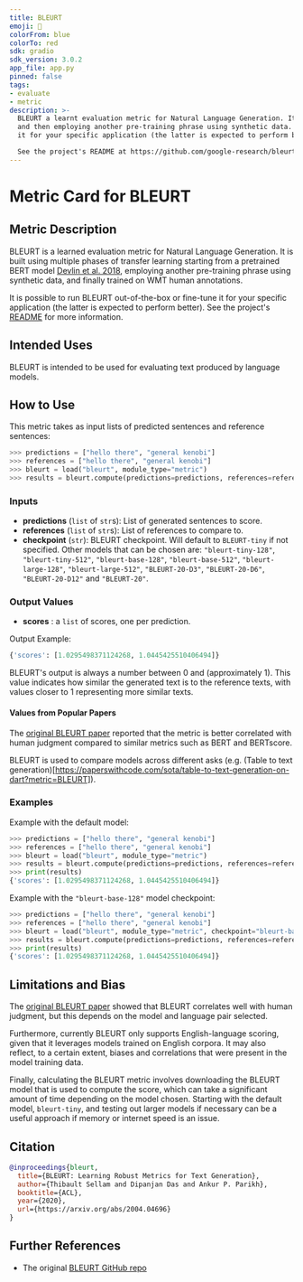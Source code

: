 ```yaml
---
title: BLEURT
emoji: 🤗 
colorFrom: blue
colorTo: red
sdk: gradio
sdk_version: 3.0.2
app_file: app.py
pinned: false
tags:
- evaluate
- metric
description: >-
  BLEURT a learnt evaluation metric for Natural Language Generation. It is built using multiple phases of transfer learning starting from a pretrained BERT model (Devlin et al. 2018)
  and then employing another pre-training phrase using synthetic data. Finally it is trained on WMT human annotations. You may run BLEURT out-of-the-box or fine-tune
  it for your specific application (the latter is expected to perform better).

  See the project's README at https://github.com/google-research/bleurt#readme for more information.
---
```


# Metric Card for BLEURT


## Metric Description
BLEURT is a learned evaluation metric for Natural Language Generation. It is built using multiple phases of transfer learning starting from a pretrained BERT model [Devlin et al. 2018](https://arxiv.org/abs/1810.04805), employing another pre-training phrase using synthetic data, and finally trained on WMT human annotations. 

It is possible to run BLEURT out-of-the-box or fine-tune it for your specific application (the latter is expected to perform better).
See the project's [README](https://github.com/google-research/bleurt#readme) for more information.

## Intended Uses
BLEURT is intended to be used for evaluating text produced by language models. 

## How to Use

This metric takes as input lists of predicted sentences and reference sentences:

```python
>>> predictions = ["hello there", "general kenobi"]
>>> references = ["hello there", "general kenobi"]
>>> bleurt = load("bleurt", module_type="metric")
>>> results = bleurt.compute(predictions=predictions, references=references)
```

### Inputs
- **predictions** (`list` of `str`s): List of generated sentences to score.
- **references** (`list` of `str`s): List of references to compare to.
- **checkpoint** (`str`): BLEURT checkpoint. Will default to `BLEURT-tiny` if not specified. Other models that can be chosen are: `"bleurt-tiny-128"`, `"bleurt-tiny-512"`, `"bleurt-base-128"`, `"bleurt-base-512"`, `"bleurt-large-128"`, `"bleurt-large-512"`, `"BLEURT-20-D3"`, `"BLEURT-20-D6"`, `"BLEURT-20-D12"` and `"BLEURT-20"`. 

### Output Values
- **scores** : a `list` of scores, one per prediction. 

Output Example:
```python
{'scores': [1.0295498371124268, 1.0445425510406494]}

```

BLEURT's output is always a number between 0 and (approximately 1). This value indicates how similar the generated text is to the reference texts, with values closer to 1 representing more similar texts. 

#### Values from Popular Papers

The [original BLEURT paper](https://arxiv.org/pdf/2004.04696.pdf) reported that the metric is better correlated with human judgment compared to similar metrics such as BERT and BERTscore.

BLEURT is used to compare models across different asks (e.g. (Table to text generation)[https://paperswithcode.com/sota/table-to-text-generation-on-dart?metric=BLEURT]).

### Examples

Example with the default model:
```python
>>> predictions = ["hello there", "general kenobi"]
>>> references = ["hello there", "general kenobi"]
>>> bleurt = load("bleurt", module_type="metric")
>>> results = bleurt.compute(predictions=predictions, references=references)
>>> print(results)
{'scores': [1.0295498371124268, 1.0445425510406494]}
```

Example with the `"bleurt-base-128"` model checkpoint:
```python
>>> predictions = ["hello there", "general kenobi"]
>>> references = ["hello there", "general kenobi"]
>>> bleurt = load("bleurt", module_type="metric", checkpoint="bleurt-base-128")
>>> results = bleurt.compute(predictions=predictions, references=references)
>>> print(results)
{'scores': [1.0295498371124268, 1.0445425510406494]}
```

## Limitations and Bias
The [original BLEURT paper](https://arxiv.org/pdf/2004.04696.pdf) showed that BLEURT correlates well with human judgment, but this depends on the model and language pair selected.

Furthermore, currently BLEURT only supports English-language scoring, given that it leverages models trained on English corpora. It may also reflect, to a certain extent, biases and correlations that were present in the model training data. 

Finally, calculating the BLEURT metric involves downloading the BLEURT model that is used to compute the score, which can take a significant amount of time depending on the model chosen. Starting with the default model, `bleurt-tiny`, and testing out larger models if necessary can be a useful approach if memory or internet speed is an issue.


## Citation
```bibtex
@inproceedings{bleurt,
  title={BLEURT: Learning Robust Metrics for Text Generation},
  author={Thibault Sellam and Dipanjan Das and Ankur P. Parikh},
  booktitle={ACL},
  year={2020},
  url={https://arxiv.org/abs/2004.04696}
}
```

## Further References
- The original [BLEURT GitHub repo](https://github.com/google-research/bleurt/)
